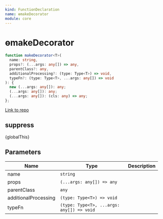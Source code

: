 ```yaml
---
kind: FunctionDeclaration
name: ɵmakeDecorator
module: core
---
```


# ɵmakeDecorator

```ts
function makeDecorator<T>(
  name: string,
  props?: (...args: any[]) => any,
  parentClass?: any,
  additionalProcessing?: (type: Type<T>) => void,
  typeFn?: (type: Type<T>, ...args: any[]) => void
): {
  new (...args: any[]): any;
  (...args: any[]): any;
  (...args: any[]): (cls: any) => any;
};
```

[Link to repo](https://github.com/timdeschryver/angular/blob/master/packages/core/src/util/decorators.ts#L46-L86)

## suppress

{globalThis}

## Parameters

| Name                 | Type                                      | Description |
| -------------------- | ----------------------------------------- | ----------- |
| name                 | `string`                                  |             |
| props                | `(...args: any[]) => any`                 |             |
| parentClass          | `any`                                     |             |
| additionalProcessing | `(type: Type<T>) => void`                 |             |
| typeFn               | `(type: Type<T>, ...args: any[]) => void` |             |
